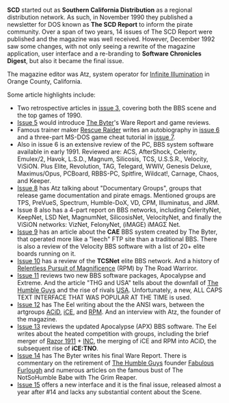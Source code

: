 **SCD** started out as **Southern California Distribution** as a regional distribution network. As such, in November 1990 they published a newsletter for DOS known as **The SCD Report** to inform the pirate community. Over a span of two years, 14 issues of The SCD Report were published and the magazine was well received. However, December 1992 saw some changes, with not only seeing a rewrite of the magazine application, user interface and a re-branding to **Software Chronicles Digest**, but also it became the final issue.

The magazine editor was Atz, system operator for [Infinite Illumination](https://demozoo.org/bbs/6249/) in Orange County, California.

Some article highlights include:

- Two retrospective articles in [issue 3](/f/a04b7), covering both the BBS scene and the top games of 1990.
- [Issue 5](/f/a278f) would introduce [The Byter](/p/the-byter)'s Ware Report and game reviews.
- Famous trainer maker [Rescue Raider](/p/rescue-raider) writes an autobiography in [issue 6](/f/a376b) and a three-part MS-DOS game cheat tutorial in [issue 7](/f/a46c7).
- Also in issue 6 is an extensive review of the PC, BBS system software available in early 1991. Reviewed are: ACS, AfterShock, Celerity, Emulex/2, Havok, L.S.D., Magnum, Silicosis, TCS, U.S.S.R., Velocity, ViSiON. Plus Elite, Revolution, TAG, Telegard, WWIV, Genesis Deluxe, Maximus/Opus, PCBoard, RBBS-PC, Spitfire, Wildcat!, Carnage, Chaos, and Keeper.
- [Issue 8](/f/a56a3) has Atz talking about "Documentary Groups", groups that release game documentation and pirate emags. Mentioned groups are TPS, PreVueS, Spectrum, Humble-DoX, VD, CPM, Illuminatus, and JRM.
- Issue 8 also has a 4-part report on BBS networks, including CelerityNet, KeepNet, LSD Net, MagnumNet, SilicosisNet, VelocityNet, and finally the ViSiON networks: VizNet, FelonyNet, (iMAGE) iMAGΣ Net.
- [Issue 9](/f/9d239) has an article about the **CAE** BBS system created by The Byter, that operated more like a "leech" FTP site than a traditional BBS. There is also a review of the Velocity BBS software with a list of 20+ elite boards running on it.
- [Issue 10](/f/9e595) has a review of the **TCSNet** elite BBS network. And a history of [Relentless Pursuit of Magnificence](/g/relentless-pursuit-of-magnificence) (RPM) by The Road Warriror. 
- [Issue 11](/f/9f571) reviews two new BBS software packages, Apocalypse and Extreme. And the article "THG and USA" tells about the downfall of [The Humble Guys](/g/the-humble-guys) and the rise of rivals [USA](/g/united-software-association*fairlight). Unfortunately, a new, ALL CAPS TEXT INTERFACE THAT WAS POPULAR AT THE TIME is used.
- [Issue 12](/f/a04ed) has The Eel writing about the the ANSI wars, between the artgroups [ACiD](/g/acid-productions), [iCE](/g/insane-creators-enterprise), and [RPM](/g/relentless-pursuit-of-magnificence). And an interview with Atz, the founder of the magazine.
- [Issue 13](/f/a1449) reviews the updated Apocalypse (APX) BBS software. The Eel writes about the heated competition with groups, including the brief merger of [Razor 1911](/g/razor-1911) + [INC](/g/international-network-of-crackers), the merging of iCE and RPM into ACiD, the subsequent rise of **iCE:TNO**.
- [Issue 14](/f/a2425) has The Byter writes his final Ware Report. There is commentary on the retirement of [The Humble Guys](/g/the-humble-guys) founder [Fabulous Furlough](/p/fabulous-furlough) and numerous articles on the famous bust of The NotSoHumble Babe with The Grim Reaper. 
- [Issue 15](/f/a3781) offers a new interface and it is the final issue, released almost a year after #14 and lacks any substantial content about the Scene.